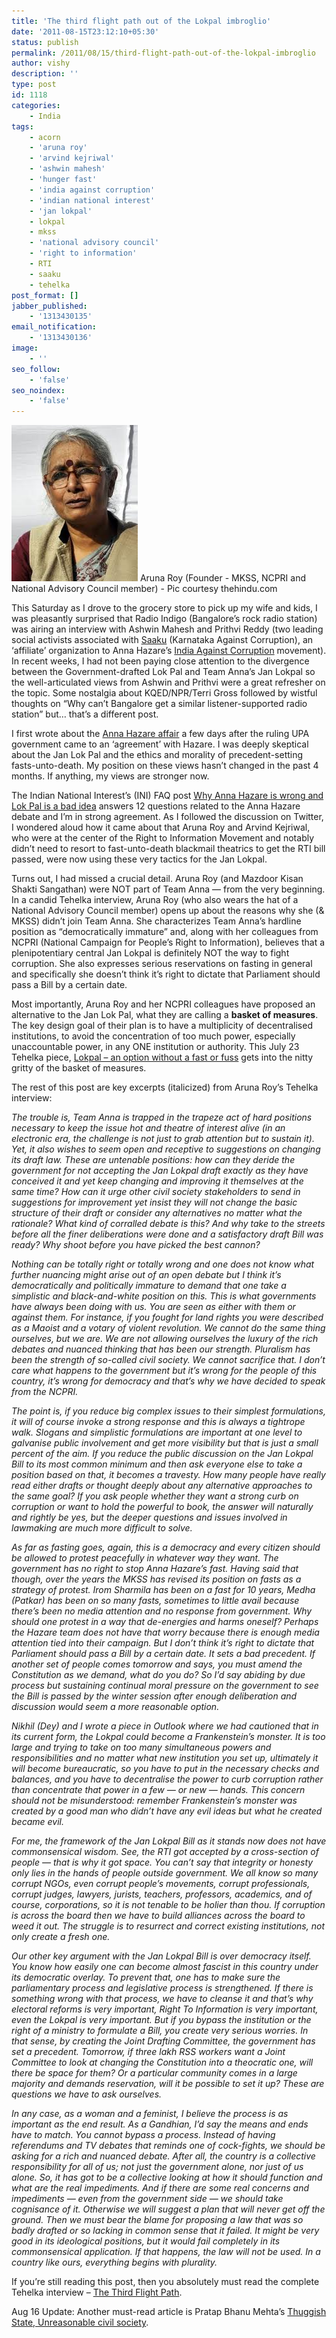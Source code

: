 ```yaml
---
title: 'The third flight path out of the Lokpal imbroglio'
date: '2011-08-15T23:12:10+05:30'
status: publish
permalink: /2011/08/15/third-flight-path-out-of-the-lokpal-imbroglio
author: vishy
description: ''
type: post
id: 1118
categories: 
    - India
tags:
    - acorn
    - 'aruna roy'
    - 'arvind kejriwal'
    - 'ashwin mahesh'
    - 'hunger fast'
    - 'india against corruption'
    - 'indian national interest'
    - 'jan lokpal'
    - lokpal
    - mkss
    - 'national advisory council'
    - 'right to information'
    - RTI
    - saaku
    - tehelka
post_format: []
jabber_published:
    - '1313430135'
email_notification:
    - '1313430136'
image:
    - ''
seo_follow:
    - 'false'
seo_noindex:
    - 'false'
---
```

![](../../../../uploads/2011/08/aruna_roy_thehindu_com.jpeg) Aruna Roy (Founder - MKSS, NCPRI and National Advisory Council member) - Pic courtesy thehindu.com

This Saturday as I drove to the grocery store to pick up my wife and kids, I was pleasantly surprised that Radio Indigo (Bangalore’s rock radio station) was airing an interview with Ashwin Mahesh and Prithvi Reddy (two leading social activists associated with [Saaku](http://saaku.in/) (Karnataka Against Corruption), an ‘affiliate’ organization to Anna Hazare’s [India Against Corruption](http://www.indiaagainstcorruption.org/) movement). In recent weeks, I had not been paying close attention to the divergence between the Government-drafted Lok Pal and Team Anna’s Jan Lokpal so the well-articulated views from Ashwin and Prithvi were a great refresher on the topic. Some nostalgia about KQED/NPR/Terri Gross followed by wistful thoughts on “Why can’t Bangalore get a similar listener-supported radio station” but… that’s a different post.

I first wrote about the [Anna Hazare affair](https://www.ulaar.com/2011/04/12/the-curious-and-unexpected-affair-of-anna-the-hazare/) a few days after the ruling UPA government came to an ‘agreement’ with Hazare. I was deeply skeptical about the Jan Lok Pal and the ethics and morality of precedent-setting fasts-unto-death. My position on these views hasn’t changed in the past 4 months. If anything, my views are stronger now.

The Indian National Interest’s (INI) FAQ post [Why Anna Hazare is wrong and Lok Pal is a bad idea](http://acorn.nationalinterest.in/2011/08/14/faq-why-is-anna-hazare-wrong-and-lok-pal-a-bad-idea/) answers 12 questions related to the Anna Hazare debate and I’m in strong agreement. As I followed the discussion on Twitter, I wondered aloud how it came about that Aruna Roy and Arvind Kejriwal, who were at the center of the Right to Information Movement and notably didn’t need to resort to fast-unto-death blackmail theatrics to get the RTI bill passed, were now using these very tactics for the Jan Lokpal.

Turns out, I had missed a crucial detail. Aruna Roy (and Mazdoor Kisan Shakti Sangathan) were NOT part of Team Anna — from the very beginning. In a candid Tehelka interview, Aruna Roy (who also wears the hat of a National Advisory Council member) opens up about the reasons why she (&amp; MKSS) didn’t join Team Anna. She characterizes Team Anna’s hardline position as “democratically immature” and, along with her colleagues from NCPRI (National Campaign for People’s Right to Information), believes that a plenipotentiary central Jan Lokpal is definitely NOT the way to fight corruption. She also expresses serious reservations on fasting in general and specifically she doesn’t think it’s right to dictate that Parliament should pass a Bill by a certain date.

Most importantly, Aruna Roy and her NCPRI colleagues have proposed an alternative to the Jan Lok Pal, what they are calling a **basket of measures**. The key design goal of their plan is to have a multiplicity of decentralised institutions, to avoid the concentration of too much power, especially unaccountable power, in any ONE institution or authority. This July 23 Tehelka piece, [Lokpal – an option without a fast or fuss](http://www.tehelka.com/story_main50.asp?filename=Ne230711lokpaal.asp) gets into the nitty gritty of the basket of measures.

The rest of this post are key excerpts (italicized) from Aruna Roy’s Tehelka interview:

*The trouble is, Team Anna is trapped in the trapeze act of hard positions necessary to keep the issue hot and theatre of interest alive (in an electronic era, the challenge is not just to grab attention but to sustain it). Yet, it also wishes to seem open and receptive to suggestions on changing its draft law. These are untenable positions: how can they deride the government for not accepting the Jan Lokpal draft exactly as they have conceived it and yet keep changing and improving it themselves at the same time? How can it urge other civil society stakeholders to send in suggestions for improvement yet insist they will not change the basic structure of their draft or consider any alternatives no matter what the rationale? What kind of corralled debate is this? And why take to the streets before all the finer deliberations were done and a satisfactory draft Bill was ready? Why shoot before you have picked the best cannon?*

*Nothing can be totally right or totally wrong and one does not know what further nuancing might arise out of an open debate but I think it’s democratically and politically immature to demand that one take a simplistic and black-and-white position on this. This is what governments have always been doing with us. You are seen as either with them or against them. For instance, if you fought for land rights you were described as a Maoist and a votary of violent revolution. We cannot do the same thing ourselves, but we are. We are not allowing ourselves the luxury of the rich debates and nuanced thinking that has been our strength. Pluralism has been the strength of so-called civil society. We cannot sacrifice that. I don’t care what happens to the government but it’s wrong for the people of this country, it’s wrong for democracy and that’s why we have decided to speak from the NCPRI.*

*The point is, if you reduce big complex issues to their simplest formulations, it will of course invoke a strong response and this is always a tightrope walk. Slogans and simplistic formulations are important at one level to galvanise public involvement and get more visibility but that is just a small percent of the aim. If you reduce the public discussion on the Jan Lokpal Bill to its most common minimum and then ask everyone else to take a position based on that, it becomes a travesty. How many people have really read either drafts or thought deeply about any alternative approaches to the same goal? If you ask people whether they want a strong curb on corruption or want to hold the powerful to book, the answer will naturally and rightly be yes, but the deeper questions and issues involved in lawmaking are much more difficult to solve.*

*As far as fasting goes, again, this is a democracy and every citizen should be allowed to protest peacefully in whatever way they want. The government has no right to stop Anna Hazare’s fast. Having said that though, over the years the MKSS has revised its position on fasts as a strategy of protest. Irom Sharmila has been on a fast for 10 years, Medha (Patkar) has been on so many fasts, sometimes to little avail because there’s been no media attention and no response from government. Why should one protest in a way that de-energies and harms oneself? Perhaps the Hazare team does not have that worry because there is enough media attention tied into their campaign. But I don’t think it’s right to dictate that Parliament should pass a Bill by a certain date. It sets a bad precedent. If another set of people comes tomorrow and says, you must amend the Constitution as we demand, what do you do? So I’d say abiding by due process but sustaining continual moral pressure on the government to see the Bill is passed by the winter session after enough deliberation and discussion would seem a more reasonable option.*

*Nikhil (Dey) and I wrote a piece in Outlook where we had cautioned that in its current form, the Lokpal could become a Frankenstein’s monster. It is too large and trying to take on too many simultaneous powers and responsibilities and no matter what new institution you set up, ultimately it will become bureaucratic, so you have to put in the necessary checks and balances, and you have to decentralise the power to curb corruption rather than concentrate that power in a few — or new — hands. This concern should not be misunderstood: remember Frankenstein’s monster was created by a good man who didn’t have any evil ideas but what he created became evil.*

*For me, the framework of the Jan Lokpal Bill as it stands now does not have commonsensical wisdom. See, the RTI got accepted by a cross-section of people — that is why it got space. You can’t say that integrity or honesty only lies in the hands of people outside government. We all know so many corrupt NGOs, even corrupt people’s movements, corrupt professionals, corrupt judges, lawyers, jurists, teachers, professors, academics, and of course, corporations, so it is not tenable to be holier than thou. If corruption is across the board then we have to build alliances across the board to weed it out. The struggle is to resurrect and correct existing institutions, not only create a fresh one.*

*Our other key argument with the Jan Lokpal Bill is over democracy itself. You know how easily one can become almost fascist in this country under its democratic overlay. To prevent that, one has to make sure the parliamentary process and legislative process is strengthened. If there is something wrong with that process, we have to cleanse it and that’s why electoral reforms is very important, Right To Information is very important, even the Lokpal is very important. But if you bypass the institution or the right of a ministry to formulate a Bill, you create very serious worries. In that sense, by creating the Joint Drafting Committee, the government has set a precedent. Tomorrow, if three lakh RSS workers want a Joint Committee to look at changing the Constitution into a theocratic one, will there be space for them? Or a particular community comes in a large majority and demands reservation, will it be possible to set it up? These are questions we have to ask ourselves.*

*In any case, as a woman and a feminist, I believe the process is as important as the end result. As a Gandhian, I’d say the means and ends have to match. You cannot bypass a process. Instead of having referendums and TV debates that reminds one of cock-fights, we should be asking for a rich and nuanced debate. After all, the country is a collective responsibility for all of us; not just the government alone, nor just of us alone. So, it has got to be a collective looking at how it should function and what are the real impediments. And if there are some real concerns and impediments — even from the government side — we should take cognisance of it. Otherwise we will suggest a plan that will never get off the ground. Then we must bear the blame for proposing a law that was so badly drafted or so lacking in common sense that it failed. It might be very good in its ideological positions, but it would fail completely in its commonsensical application. If that happens, the law will not be used. In a country like ours, everything begins with plurality.*

If you’re still reading this post, then you absolutely must read the complete Tehelka interview – [The Third Flight Path](http://www.tehelka.com/story_main50.asp?filename=Ne130811COVERSTORY.asp).

Aug 16 Update: Another must-read article is Pratap Bhanu Mehta’s [Thuggish State, Unreasonable civil society](http://www.indianexpress.com/news/time-to-step-back/832365/0).

